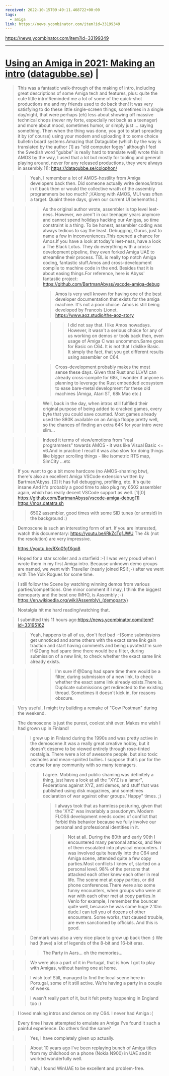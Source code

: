 ```yaml
---
received: 2022-10-15T09:49:11.468722+00:00
tags:
  - amiga
link: https://news.ycombinator.com/item?id=33199349
---
```


https://news.ycombinator.com/item?id=33199349

---

# [Using an Amiga in 2021: Making an intro](https://datagubbe.se/mkdem/) ([datagubbe.se](from?site=datagubbe.se)) |

> This was a fantastic walk-through of the making of intro, including great descriptions of some Amiga tech and features, plus: quite the cute little intro!Reminded me a lot of some of the quick-shot productions me and my friends used to do back then! It was very satisfying to do these little single-screen things, sometimes in a single day/night, that were perhaps (eh) less about showing off massive technical chops (never my forte, especially not back as a teenager) and more about mood, sometimes humor, or simply just ... saying something. Then when the thing was done, you got to start spreading it by (of course) using your modem and uploading it to some choice bulletin board systems.Amazing that Datagubbe (which by the way is translated by the author [1] as "old computer fogey" although I feel the Swedish word "gubbe" is really hard to translate well) wrote this in AMOS by the way, I used that a lot but mostly for tooling and general playing around, never for any released productions, they were always in assembly.[1]: https://datagubbe.se/colophon/

> > Yeah, I remember a lot of AMOS-hostility from Amiga developers back then. Did someone actually write demos/intros in it back then or would the collective wrath of the assembly programmers be too much? ;)(Along with AMOS, MUI was often a target. Quaint these days, given our current UI behemoths.)

> > > As the original author wrote, assembler is top level leet-ness. However, we aren't in our teenager years anymore and cannot spend holidays hacking our Amigas, so time constraint is a thing. To be honest, assembler coding was always tedious to say the least. Debugging, Gurus, just to name a few in inconveniences.This opened a chance for Amos.If you have a look at today's leet-ness, have a look a The Black Lotus. They do everything with a cross-development pipeline, they even forked Amiga UAE to streamline their process. TBL is really top notch Amiga coding, fantastic stuff.Amos and cross-development compile to machine code in the end. Besides that it is about easing things.For reference, here is Abyss' fantastic project: https://github.com/BartmanAbyss/vscode-amiga-debug

> > > > Amos is very well known for having one of the best developer documentation that exists for the amiga machine. It's not a poor choice. Amos is still being developed by Francois Lionet. https://www.aoz.studio/the-aoz-story

> > > > > I did not say that. I like Amos nowadays. However, it wasn't a serious choice for any of us working on demos or tools back then, even usage of Amiga C was uncommon.Same goes for Basic on C64. It is not that I dislike Basic. It simply the fact, that you get different results using assembler on C64.

> > > > Cross-development probably makes the most sense these days. Given that Rust and LLVM can already cross-compile for 68k, I wonder if anyone is planning to leverage the Rust embedded ecosystem to ease bare-metal development for these old machines (Amiga, Atari ST, 68k Mac etc.)

> > > Well, back in the day, when intros still fulfilled their original purpose of being added to cracked games, every byte that you could save counted. Most games already used the 880K available on an Amiga floppy pretty well, so the chances of finding an extra 64K for your intro were slim...

> > > Indeed it terms of view/emotions from "real programmers" towards AMOS - it was like Visual Basic <= v6.And in practice I recall it was also slow for doing things like bigger scrolling things - like isometric RTS map, SimCity ...etc

> If you want to go a bit more hardcore (no AMOS-shaming btw), there's also an excellent Amiga VSCode extension written by Bartman/Abyss. [0] It has full debugging, profiling, etc. It's quite insane.And it's probably a good time to also plug my 6502 assembler again, which has really decent VSCode support as well. [1][0] https://github.com/BartmanAbyss/vscode-amiga-debug[1] https://mos.datatra.sh

> > 6502 assembler, good times with some SID tunes (or armsid) in the background :)

> Demoscene is such an interesting form of art. If you are interested, watch this documentary: https://youtu.be/iRkZcTg1JWU The 4k (not the resolution) are very impressive.

> https://youtu.be/8Xq0fgfXgq8

> Hoped for a star scroller and a starfield :-) I was very proud when I wrote them in my first Amiga intro. Because unknown demo groups are named, we went with Traveller (nearly joined RSI! ;-) after we went with The Yolk Rogues for some time.

> I still follow the Scene by watching winning demos from various parties/competitions. One minor comment if I may, I think the biggest demoparty and the best one IMHO, is Assembly ;-)
> https://en.wikipedia.org/wiki/Assembly\_(demoparty)

> Nostalgia hit me hard reading/watching that.

> I submitted this 11 hours ago:https://news.ycombinator.com/item?id=33195162

> > Yeah, happens to all of us, don't feel bad :-)Some submissions get unnoticed and some others with the exact same link gain traction and start having comments and being upvoted.I'm sure if @Dang had spare time there would be a filter, during submission of a new link, to check whether the exact same link already exists.

> > > > I'm sure if @Dang had spare time there would be a filter, during submission of a new link, to check whether the exact same link already exists.There is. Duplicate submissions get redirected to the existing thread. Sometimes it doesn't kick in, for reasons obscure.

> Very useful, I might try building a remake of "Cow Postman" during the weekend.

> The demoscene is just the purest, coolest shit ever. Makes me wish I had grown up in Finland!

> > I grew up in Finland during the 1990s and was pretty active in the demoscene.It was a really great creative hobby, but it doesn’t deserve to be viewed entirely through rose-tinted nostalgia. There were a lot of awesome people, but also toxic assholes and mean-spirited bullies. I suppose that’s par for the course for any community with so many teenagers.

> > > I agree. Mobbing and public shaming was definitely a thing, just have a look at all the "XYZ is a lamer", Federations against XYZ, anti demos, and stuff that was published using disk magazines, and sometimes declaration of war against other groups."Happy" times. ;)

> > > > I always took that as harmless posturing, given that the 'XYZ' was invariably a pseudonym. Modern FLOSS development needs codes of conflict that forbid this behavior because we fully involve our personal and professional identities in it.

> > > > > Not at all. During the 80th and early 90th I encountered many personal attacks, and few of them escalated into physical encounters. I was involved quite heavily into the C64 and Amiga scene, attended quite a few copy parties.Most conflicts I knew of, started on a personal level. 98% of the persons that attacked each other knew each other in real life. The scene met at copy parties, or did phone conferences.There were also some funny encounters, when groups who were at war with each other met at copy parties.In Venlo for example, I remember the bouncer quite well, because he was some huge 2.10m dude.I can tell you of dozens of other encounters. Some works, that caused trouble, are even sanctioned by officials. And this is good.

> > Denmark was also a very nice place to grow up back then :)
> > We had (have) a lot of legends of the 8-bit and 16-bit eras.

> > > The Party in Aars… oh the memories…

> > We were also a part of it in Portugal, that is how I got to play with Amigas, without having one at home.

> > I wish too! Still, managed to find the local scene here in Portugal, some of it still active. We’re having a party in a couple of weeks.

> > I wasn't really part of it, but it felt pretty happening in England too :)

> I loved making intros and demos on my C64. I never had Amiga :(

> Every time I have attempted to emulate an Amiga I've found it such a painful experience. Do others find the same?

> > Yes, I have completely given up actually.

> > About 10 years ago I've been replaying bunch of Amiga titles from my childhood on a phone (Nokia N900) in UAE and it worked wonderfully well.

> > Nah, I found WinUAE to be excellent and problem-free.
